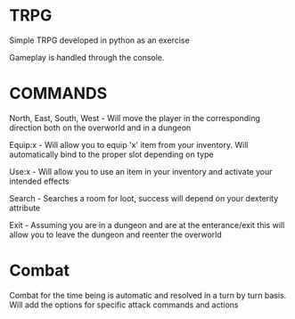 # TRPG
Simple TRPG developed in python as an exercise

Gameplay is handled through the console. 

# COMMANDS

North, East, South, West - Will move the player in the corresponding direction both on the overworld and in a dungeon

Equip:x - Will allow you to equip 'x' item from your inventory. Will automatically bind to the proper slot depending on type

Use:x - Will allow you to use an item in your inventory and activate your intended effects

Search - Searches a room for loot, success will depend on your dexterity attribute

Exit - Assuming you are in a dungeon and are at the enterance/exit this will allow you to leave the dungeon and reenter the overworld
# Combat

Combat for the time being is automatic and resolved in a turn by turn basis. Will add the options for specific attack commands and actions

